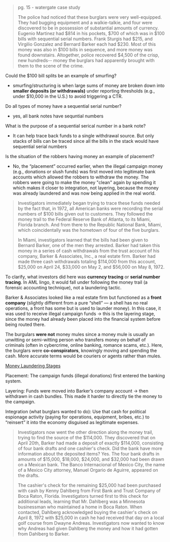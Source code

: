  > pg. 15 - watergate case study
>
> The police had noticed that these burglars were very well-equipped. They had bugging equipment and a walkie-talkie, and four were discovered to be in possession of substantial amounts of currency. Eugenio Martinez had $814 in his pockets, $700 of which was in $100 bills with sequential serial numbers. Frank Sturgis had $215, and Virgilio Gonzalez and Bernard Barker each had $230. Most of this money was also in $100 bills in sequence, and more money was found downstairs. Altogether, police recovered $4,500 of the crisp, new hundreds-- money the burglars had apparently brought with them to the scene of the crime.

Could the $100 bill splits be an example of smurfing?
* smurfing/structuring is when large sums of money are broken down into **smaller deposits (or withdrawals)** under reporting thresholds (e.g., under $10,000 in the U.S.) to avoid triggering a CTR.

Do all types of money have a sequential serial number?
* yes, all bank notes have sequntial numbers

What is the purpose of a sequential serical number in a bank note?
* It can help trace back funds to a single withdrawal source. But only stacks of bills can be traced since all the bills in the stack would have sequential serial numbers

Is the situation of the robbers having money an example of placement?
* No, the “placement” occurred earlier, when the illegal campaign money (e.g., donations or slush funds) was first moved into legitimate bank accounts which allowed the robbers to withdraw the money. The robbers were going to make the money "clean" again by spending it which makes it closer to integration, not layering, because the money was already laundered and was now being applied in the real world.

> Investigators immediately began trying to trace these funds needed by the fact that, in 1972, all American banks were recording the serial numbers of $100 bills given out to customers. They followed the money trail to the Federal Reserve Bank of Atlanta, to its Miami, Florida branch. And from there to the Republic National Bank, Miami, which coincidentally was the hometown of four of the five burglars.
>
> In Miami, investigators learned that the bills had been given to Bernard Barker, one of the men they arrested. Barker had taken this money in a series of cash withdrawals from the trust account of his company, Barker & Associates, Inc., a real estate firm. Barker had made three cash withdrawals totaling $114,000 from this account, $25,000 on April 24, $33,000 on May 2, and $56,000 on May 8, 1972.

To clarify, what investors did here was **currency tracing** or **serial number tracing**. In AML lingo, it would fall under following the money trail (a forensic accounting technique), not a laundering tactic.

Barker & Associates looked like a real estate firm but functioned as a **front company** (slightly different from a pure “shell” — a shell has no real operations, a front has some but is used to launder money). In this case, it was used to receive illegal campaign funds → this is the layering stage, since the money had already been placed into the financial system before being routed there.

The burgulars **were not** money mules since a money mule is usually an unwitting or semi-witting person who transfers money on behalf of criminals (often in cybercrime, online banking, romance scams, etc.). Here, the burglars were **co-conspirators**, knowingly moving and spending the cash. More accurate terms would be couriers or agents rather than mules.

<ins> Money Laundering Stages </ins>

Placement: The campaign funds (illegal donations) first entered the banking system.

Layering: Funds were moved into Barker’s company account → then withdrawn in cash bundles. This made it harder to directly tie the money to the campaign.

Integration (what burglars wanted to do): Use that cash for political espionage activity (paying for operations, equipment, bribes, etc.) to “reinsert” it into the economy disguised as legitimate expenses.

> Investigators now went the other direction along the money trail, trying to find the source of the $114,000. They discovered that on April 20th, Barker had made a deposit of exactly $114,000, consisting of four bank drafts and one cashier's check. Did the bank have more information about the deposited items? Yes. The four bank drafts in amounts of $15,000, $18,000, $24,000, and $32,000 had been drawn on a Mexican bank. The Banco Internacional of Mexico City, the name of a Mexico City attorney, Manuel Orgario de Aguirre, appeared on the drafts.
>
> The cashier's check for the remaining $25,000 had been purchased with cash by Kenny Dahlberg from First Bank and Trust Company of Boca Raton, Florida. Investigators turned first to this check for additional leads, learning that Mr. Dahlberg was a Minnesota businessman who maintained a home in Boca Raton. When contacted, Dahlberg acknowledged buying the cashier's check on April 8, 1972 with $25,000 in cash he had received that day on a local golf course from Dwayne Andreas. Investigators now wanted to know why Andreas had given Dahlberg the money and how it had gotten from Dahlberg to Barker.
